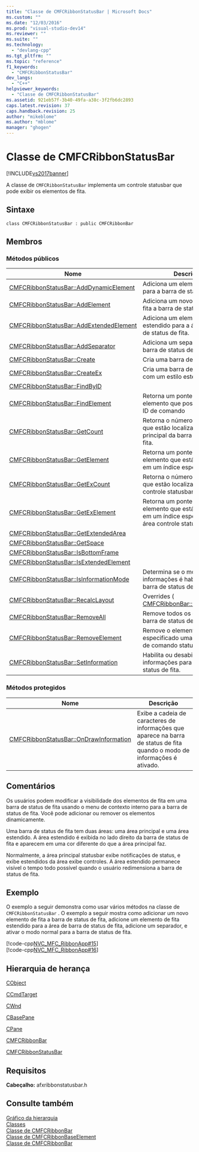 ```yaml
---
title: "Classe de CMFCRibbonStatusBar | Microsoft Docs"
ms.custom: ""
ms.date: "12/03/2016"
ms.prod: "visual-studio-dev14"
ms.reviewer: ""
ms.suite: ""
ms.technology: 
  - "devlang-cpp"
ms.tgt_pltfrm: ""
ms.topic: "reference"
f1_keywords: 
  - "CMFCRibbonStatusBar"
dev_langs: 
  - "C++"
helpviewer_keywords: 
  - "Classe de CMFCRibbonStatusBar"
ms.assetid: 921eb57f-3b40-49fa-a38c-3f2fb6dc2893
caps.latest.revision: 37
caps.handback.revision: 25
author: "mikeblome"
ms.author: "mblome"
manager: "ghogen"
---
```

# Classe de CMFCRibbonStatusBar
[!INCLUDE[vs2017banner](../../assembler/inline/includes/vs2017banner.md)]

A classe de `CMFCRibbonStatusBar` implementa um controle statusbar que pode exibir os elementos de fita.  
  
## Sintaxe  
  
```  
class CMFCRibbonStatusBar : public CMFCRibbonBar  
```  
  
## Membros  
  
### Métodos públicos  
  
|Nome|Descrição|  
|----------|---------------|  
|[CMFCRibbonStatusBar::AddDynamicElement](../Topic/CMFCRibbonStatusBar::AddDynamicElement.md)|Adiciona um elemento dinâmico para a barra de status de fita.|  
|[CMFCRibbonStatusBar::AddElement](../Topic/CMFCRibbonStatusBar::AddElement.md)|Adiciona um novo elemento de fita a barra de status de fita.|  
|[CMFCRibbonStatusBar::AddExtendedElement](../Topic/CMFCRibbonStatusBar::AddExtendedElement.md)|Adiciona um elemento de fita estendido para a área de barra de status de fita.|  
|[CMFCRibbonStatusBar::AddSeparator](../Topic/CMFCRibbonStatusBar::AddSeparator.md)|Adiciona um separador para a barra de status de fita.|  
|[CMFCRibbonStatusBar::Create](../Topic/CMFCRibbonStatusBar::Create.md)|Cria uma barra de status de fita.|  
|[CMFCRibbonStatusBar::CreateEx](../Topic/CMFCRibbonStatusBar::CreateEx.md)|Cria uma barra de status de fita com um estilo estendido.|  
|[CMFCRibbonStatusBar::FindByID](../Topic/CMFCRibbonStatusBar::FindByID.md)||  
|[CMFCRibbonStatusBar::FindElement](../Topic/CMFCRibbonStatusBar::FindElement.md)|Retorna um ponteiro para o elemento que possui um certo ID de comando|  
|[CMFCRibbonStatusBar::GetCount](../Topic/CMFCRibbonStatusBar::GetCount.md)|Retorna o número de elementos que estão localizados na área principal da barra de status de fita.|  
|[CMFCRibbonStatusBar::GetElement](../Topic/CMFCRibbonStatusBar::GetElement.md)|Retorna um ponteiro para o elemento que está localizado em um índice especificado.|  
|[CMFCRibbonStatusBar::GetExCount](../Topic/CMFCRibbonStatusBar::GetExCount.md)|Retorna o número de elementos que estão localizados na área controle statusbar de fita.|  
|[CMFCRibbonStatusBar::GetExElement](../Topic/CMFCRibbonStatusBar::GetExElement.md)|Retorna um ponteiro para o elemento que está localizado em um índice especificado na área controle statusbar de fita.|  
|[CMFCRibbonStatusBar::GetExtendedArea](../Topic/CMFCRibbonStatusBar::GetExtendedArea.md)||  
|[CMFCRibbonStatusBar::GetSpace](../Topic/CMFCRibbonStatusBar::GetSpace.md)||  
|[CMFCRibbonStatusBar::IsBottomFrame](../Topic/CMFCRibbonStatusBar::IsBottomFrame.md)||  
|[CMFCRibbonStatusBar::IsExtendedElement](../Topic/CMFCRibbonStatusBar::IsExtendedElement.md)||  
|[CMFCRibbonStatusBar::IsInformationMode](../Topic/CMFCRibbonStatusBar::IsInformationMode.md)|Determina se o modo de informações é habilitado para a barra de status de fita.|  
|[CMFCRibbonStatusBar::RecalcLayout](../Topic/CMFCRibbonStatusBar::RecalcLayout.md)|Overrides \( [CMFCRibbonBar::RecalcLayout](../Topic/CMFCRibbonBar::RecalcLayout.md).\)|  
|[CMFCRibbonStatusBar::RemoveAll](../Topic/CMFCRibbonStatusBar::RemoveAll.md)|Remove todos os elementos da barra de status de fita.|  
|[CMFCRibbonStatusBar::RemoveElement](../Topic/CMFCRibbonStatusBar::RemoveElement.md)|Remove o elemento que tenha especificado uma identificação de comando statusbar de fita.|  
|[CMFCRibbonStatusBar::SetInformation](../Topic/CMFCRibbonStatusBar::SetInformation.md)|Habilita ou desabilita o modo de informações para a barra de status de fita.|  
  
### Métodos protegidos  
  
|Nome|Descrição|  
|----------|---------------|  
|[CMFCRibbonStatusBar::OnDrawInformation](../Topic/CMFCRibbonStatusBar::OnDrawInformation.md)|Exibe a cadeia de caracteres de informações que aparece na barra de status de fita quando o modo de informações é ativado.|  
  
## Comentários  
 Os usuários podem modificar a visibilidade dos elementos de fita em uma barra de status de fita usando o menu de contexto interno para a barra de status de fita.  Você pode adicionar ou remover os elementos dinamicamente.  
  
 Uma barra de status de fita tem duas áreas: uma área principal e uma área estendido.  A área estendido é exibida no lado direito da barra de status de fita e aparecem em uma cor diferente do que a área principal faz.  
  
 Normalmente, a área principal statusbar exibe notificações de status, e exibe estendidos da área exibe controles.  A área estendido permanece visível o tempo todo possível quando o usuário redimensiona a barra de status de fita.  
  
## Exemplo  
 O exemplo a seguir demonstra como usar vários métodos na classe de `CMFCRibbonStatusBar` .  O exemplo a seguir mostra como adicionar um novo elemento de fita a barra de status de fita, adicione um elemento de fita estendido para a área de barra de status de fita, adicione um separador, e ativar o modo normal para a barra de status de fita.  
  
 [!code-cpp[NVC_MFC_RibbonApp#15](../../mfc/reference/codesnippet/CPP/cmfcribbonstatusbar-class_1.cpp)]  
[!code-cpp[NVC_MFC_RibbonApp#16](../../mfc/reference/codesnippet/CPP/cmfcribbonstatusbar-class_2.cpp)]  
  
## Hierarquia de herança  
 [CObject](../Topic/CObject%20Class.md)  
  
 [CCmdTarget](../Topic/CCmdTarget%20Class.md)  
  
 [CWnd](../Topic/CWnd%20Class.md)  
  
 [CBasePane](../../mfc/reference/cbasepane-class.md)  
  
 [CPane](../../mfc/reference/cpane-class.md)  
  
 [CMFCRibbonBar](../../mfc/reference/cmfcribbonbar-class.md)  
  
 [CMFCRibbonStatusBar](../../mfc/reference/cmfcribbonstatusbar-class.md)  
  
## Requisitos  
 **Cabeçalho:** afxribbonstatusbar.h  
  
## Consulte também  
 [Gráfico da hierarquia](../../mfc/hierarchy-chart.md)   
 [Classes](../Topic/MFC%20Classes.md)   
 [Classe de CMFCRibbonBar](../../mfc/reference/cmfcribbonbar-class.md)   
 [Classe de CMFCRibbonBaseElement](../../mfc/reference/cmfcribbonbaseelement-class.md)   
 [Classe de CMFCRibbonBar](../../mfc/reference/cmfcribbonbar-class.md)